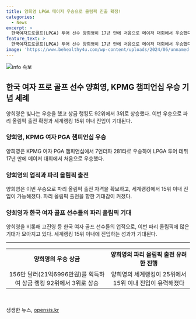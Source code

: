 ```yaml
---
title: 양희영 LPGA 메이저 우승으로 올림픽 진출 확정!
categories:
  - News
excerpt: >
  한국여자프로골프(LPGA) 투어 선수 양희영이 17년 만에 처음으로 메이저 대회에서 우승했다. 양희영은 KPMG 여자 PGA 챔피언십에서 우승하여 상금 랭킹 92위에서 3위로 올라섰다. 이번 우승으로 파리 올림픽 출전이 확정되며, 세계랭킹에서도 상승할 전망이다. 한국 선수로는 16번째로 열린 대회에서 우승한 것으로, 2022년 전인지 이후 2년 만에 한국 선수의 LPGA 투어 메이저 우승이다. 양희영은 오는 25일 발표하는 여자 골프 주간 세계랭킹에서 상위권 진입이 기대되며, 파리 올림픽에 15위 이내로 출전할 수 있는 가능성을 안고 있다.
feature_text: >
  한국여자프로골프(LPGA) 투어 선수 양희영이 17년 만에 처음으로 메이저 대회에서 우승했다. 양희영은 KPMG 여자 PGA 챔피언십에서 우승하여 상금 랭킹 92위에서 3위로 올라섰다. 이번 우승으로 파리 올림픽 출전이 확정되며, 세계랭킹에서도 상승할 전망이다. 한국 선수로는 16번째로 열린 대회에서 우승한 것으로, 2022년 전인지 이후 2년 만에 한국 선수의 LPGA 투어 메이저 우승이다. 양희영은 오는 25일 발표하는 여자 골프 주간 세계랭킹에서 상위권 진입이 기대되며, 파리 올림픽에 15위 이내로 출전할 수 있는 가능성을 안고 있다.
image: 'https://www.behealthy4u.com/wp-content/uploads/2024/06/unnamed-file.png'
---
```


<p><img src="https://www.behealthy4u.com/wp-content/uploads/2024/06/unnamed-file.png" alt="info 속보" /></p>

<h2 data-ke-size="size26">한국 여자 프로 골프 선수 양희영, KPMG 챔피언십 우승 기념 세례</h2>

<p data-ke-size="size16">양희영은 빛나는 우승을 했고 상금 랭킹도 92위에서 3위로 상승했다. 이번 우승으로 파리 올림픽 출전 확정과 세계랭킹 15위 이내 진입이 기대된다.</p>

<h3 data-ke-size="size23">양희영, KPMG 여자 PGA 챔피언십 우승</h3>

<p data-ke-size="size16">양희영은 KPMG 여자 PGA 챔피언십에서 7언더파 281타로 우승하여 LPGA 투어 데뷔 17년 만에 메이저 대회에서 처음으로 우승했다.</p>

<h3 data-ke-size="size23">양희영의 업적과 파리 올림픽 출전</h3>

<p data-ke-size="size16">양희영은 이번 우승으로 파리 올림픽 출전 자격을 확보하고, 세계랭킹에서 15위 이내 진입이 가능해졌다. 파리 올림픽 출전을 향한 기대감이 커졌다.</p>

<h3 data-ke-size="size23">양희영과 한국 여자 골프 선수들의 파리 올림픽 기대</h3>

<p data-ke-size="size16">양희영을 비롯해 고진영 등 한국 여자 골프 선수들의 업적으로, 이번 파리 올림픽에 많은 기대가 모아지고 있다. 세계랭킹 15위 이내에 진입하는 성과가 기대된다.</p>

<hr>

<table>
    <tr>
        <td style="text-align: center; height: 17px;"><b>양희영의 우승 상금</b></td>
        <td style="text-align: center; height: 17px;"><b>양희영의 파리 올림픽 출전 유려한 진행</b></td>
    </tr>
    <tr>
        <td style="text-align: center; height: 17px;">156만 달러(21억6996만원)를 획득하여 상금 랭킹 92위에서 3위로 상승</td>
        <td style="text-align: center; height: 17px;">양희영의 세계랭킹이 25위에서 15위 이내 진입이 유력해졌다</td>
    </tr>
</table>

<p data-ke-size="size16">&nbsp;</p>
생생한 뉴스, <a href="https://opensis.kr" rel="dofollow">opensis.kr</a>


